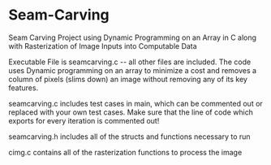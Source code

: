 # Seam-Carving
Seam Carving Project using Dynamic Programming on an Array in C along with Rasterization of Image Inputs into Computable Data

Executable File is seamcarving.c -- all other files are included. The code uses Dynamic programming on an array to minimize a cost and removes a column of pixels (slims down) an image without removing any of its key features.

seamcarving.c includes test cases in main, which can be commented out or replaced with your own test cases. Make sure that the line of code which exports for every iteration is commented out!

seamcarving.h includes all of the structs and functions necessary to run

cimg.c contains all of the rasterization functions to process the image
